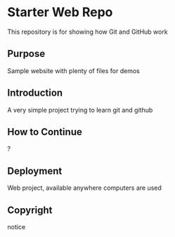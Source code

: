 # Starter Web Repo

This repository is for showing how Git and GitHub work

## Purpose

Sample website with plenty of files for demos

## Introduction

A very simple project trying to learn git and github

## How to Continue

?

## Deployment

Web project, available anywhere computers are used

## Copyright
notice
